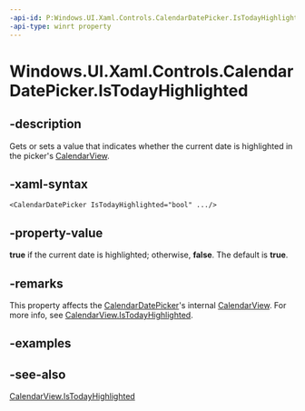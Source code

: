 ```yaml
---
-api-id: P:Windows.UI.Xaml.Controls.CalendarDatePicker.IsTodayHighlighted
-api-type: winrt property
---
```


<!-- Property syntax
public bool IsTodayHighlighted { get;  set; }
-->

# Windows.UI.Xaml.Controls.CalendarDatePicker.IsTodayHighlighted

## -description
Gets or sets a value that indicates whether the current date is highlighted in the picker's [CalendarView](calendarview.md).



## -xaml-syntax
```xaml
<CalendarDatePicker IsTodayHighlighted="bool" .../>
```


## -property-value
**true** if the current date is highlighted; otherwise, **false**. The default is **true**.

## -remarks
This property affects the [CalendarDatePicker](calendardatepicker.md)'s internal [CalendarView](calendarview.md). For more info, see [CalendarView.IsTodayHighlighted](calendarview_istodayhighlighted.md).

## -examples

## -see-also
[CalendarView.IsTodayHighlighted](calendarview_istodayhighlighted.md)

